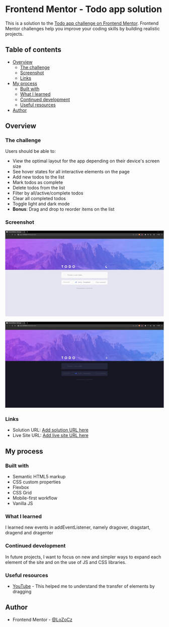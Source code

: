 # Frontend Mentor - Todo app solution

This is a solution to the [Todo app challenge on Frontend Mentor](https://www.frontendmentor.io/challenges/todo-app-Su1_KokOW). Frontend Mentor challenges help you improve your coding skills by building realistic projects. 

## Table of contents

- [Overview](#overview)
  - [The challenge](#the-challenge)
  - [Screenshot](#screenshot)
  - [Links](#links)
- [My process](#my-process)
  - [Built with](#built-with)
  - [What I learned](#what-i-learned)
  - [Continued development](#continued-development)
  - [Useful resources](#useful-resources)
- [Author](#author)

## Overview

### The challenge

Users should be able to:

- View the optimal layout for the app depending on their device's screen size
- See hover states for all interactive elements on the page
- Add new todos to the list
- Mark todos as complete
- Delete todos from the list
- Filter by all/active/complete todos
- Clear all completed todos
- Toggle light and dark mode
- **Bonus**: Drag and drop to reorder items on the list

### Screenshot

![](./screenshot1.jpg)

![](./screenshot2.jpg)

### Links

- Solution URL: [Add solution URL here]([https://your-solution-url.com](https://www.frontendmentor.io/solutions/urlshorteningapilandingpage-e8UQmCr2WB))
- Live Site URL: [Add live site URL here]([https://your-live-site-url.com](https://lozocz.github.io/URL-shortening-API-landing-page/))

## My process

### Built with

- Semantic HTML5 markup
- CSS custom properties
- Flexbox
- CSS Grid
- Mobile-first workflow
- Vanilla JS

### What I learned

I learned new events in addEventListener, namely dragover, dragstart, dragend and dragenter

### Continued development

In future projects, I want to focus on new and simpler ways to expand each element of the site and on the use of JS and CSS libraries.

### Useful resources

- [YouTube](https://www.youtube.com/watch?v=9HUlUnM3UG8) - This helped me to understand the transfer of elements by dragging

## Author

- Frontend Mentor - [@LoZoCz](https://www.frontendmentor.io/profile/LoZoCz)

